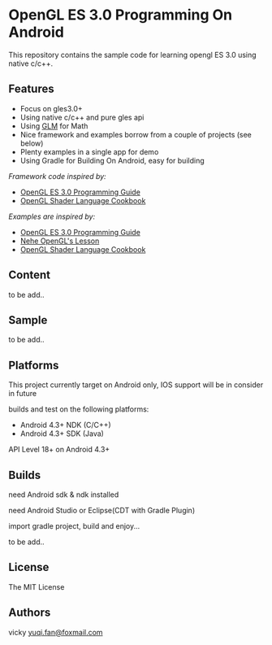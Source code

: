 OpenGL ES 3.0 Programming On Android
===============================

This repository contains the sample code for learning opengl ES 3.0 using native c/c++.

## Features ##
* Focus on gles3.0+
* Using native c/c++ and pure gles api
* Using [GLM](http://glm.g-truc.net/0.9.6/index.html) for Math
* Nice framework and examples borrow from a couple of projects (see below)
* Plenty examples in a single app for demo
* Using Gradle for Building On Android, easy for building

*Framework code inspired by:*

* [OpenGL ES 3.0 Programming Guide](http://www.opengles-book.com)
* [OpenGL Shader Language Cookbook](https://github.com/daw42/glslcookbook)

*Examples are inspired by:*

* [OpenGL ES 3.0 Programming Guide](http://www.opengles-book.com)
* [Nehe OpenGL's Lesson](http://nehe.gamedev.net/)
* [OpenGL Shader Language Cookbook](https://github.com/daw42/glslcookbook)

## Content ##
to be add..

## Sample ##
to be add..

## Platforms ##
This project currently target on Android only, IOS support will be in consider in future

builds and test on the following platforms:

* Android 4.3+ NDK (C/C++)
* Android 4.3+ SDK (Java)

API Level 18+ on Android 4.3+

## Builds ##
need Android sdk & ndk installed

need Android Studio or Eclipse(CDT with Gradle Plugin) 

import gradle project, build and enjoy...

to be add..

## License ##
The MIT License

## Authors ##
vicky yuqi.fan@foxmail.com

